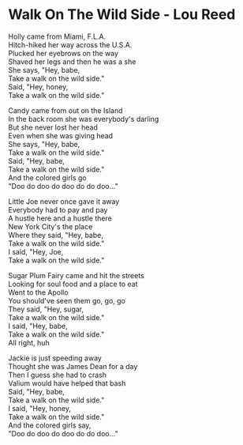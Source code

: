 # Walk On The Wild Side - Lou Reed

Holly came from Miami, F.L.A.\
Hitch-hiked her way across the U.S.A.\
Plucked her eyebrows on the way\
Shaved her legs and then he was a she\
She says, "Hey, babe,\
Take a walk on the wild side."\
Said, "Hey, honey,\
Take a walk on the wild side."

Candy came from out on the Island\
In the back room she was everybody's darling\
But she never lost her head\
Even when she was giving head\
She says, "Hey, babe,\
Take a walk on the wild side."\
Said, "Hey, babe,\
Take a walk on the wild side."\
And the colored girls go\
"Doo do doo do doo do do doo..."

Little Joe never once gave it away\
Everybody had to pay and pay\
A hustle here and a hustle there\
New York City's the place\
Where they said, "Hey, babe,\
Take a walk on the wild side."\
I said, "Hey, Joe,\
Take a walk on the wild side."

Sugar Plum Fairy came and hit the streets\
Looking for soul food and a place to eat\
Went to the Apollo\
You should've seen them go, go, go\
They said, "Hey, sugar,\
Take a walk on the wild side."\
I said, "Hey, babe,\
Take a walk on the wild side."\
All right, huh

Jackie is just speeding away\
Thought she was James Dean for a day\
Then I guess she had to crash\
Valium would have helped that bash\
Said, "Hey, babe,\
Take a walk on the wild side."\
I said, "Hey, honey,\
Take a walk on the wild side."\
And the colored girls say,\
"Doo do doo do doo do do doo..."